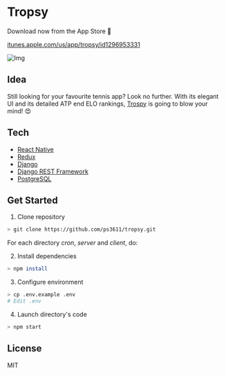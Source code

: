 # Tropsy

Download now from the App Store 📲

[itunes.apple.com/us/app/tropsy/id1296953331](https://itunes.apple.com/us/app/tropsy/id1296953331)

![Img](https://s3.amazonaws.com/ps3611-images/tropsy.png)

## Idea

Still looking for your favourite tennis app? Look no further. With its elegant UI and its detailed ATP end ELO rankings, [Trospy](https://itunes.apple.com/us/app/tropsy/id1296953331) is going to blow your mind! 😍

## Tech

- [React Native](https://facebook.github.io/react-native/)
- [Redux](https://redux.js.org/)
- [Django](https://www.djangoproject.com/)
- [Django REST Framework](https://www.django-rest-framework.org/)
- [PostgreSQL](https://www.postgresql.org/)

## Get Started

1. Clone repository
```sh
> git clone https://github.com/ps3611/tropsy.git
```
For each directory *cron*, *server* and *client*, do:

2. Install dependencies
```sh
> npm install
```

3. Configure environment

```sh
> cp .env.example .env
# Edit .env
```

4. Launch directory's code

```sh
> npm start
```

## License

MIT
